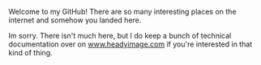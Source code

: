 Welcome to my GitHub! There are so many interesting places on the internet and somehow you landed here.


Im sorry. There isn't much here, but I do keep a bunch of technical documentation over on www.headyimage.com if you're interested in that kind of thing.
